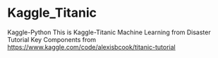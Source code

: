 # Kaggle_Titanic
Kaggle-Python
This is Kaggle-Titanic Machine Learning from Disaster Tutorial
Key Components from https://www.kaggle.com/code/alexisbcook/titanic-tutorial
